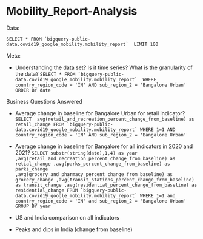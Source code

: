 # Mobility_Report-Analysis

Data:

``SELECT *
FROM `bigquery-public-data.covid19_google_mobility.mobility_report` 
LIMIT 100 ``

Meta:

* Understanding the data set? Is it time series? What is the granularity of the data?
``SELECT *
FROM `bigquery-public-data.covid19_google_mobility.mobility_report` 
WHERE country_region_code = 'IN'
AND sub_region_2 = 'Bangalore Urban'
ORDER BY date``

Business Questions Answered
* Average change in baseline for Bangalore Urban for retail indicator?
``SELECT 
avg(retail_and_recreation_percent_change_from_baseline) as retail_change
FROM `bigquery-public-data.covid19_google_mobility.mobility_report`
WHERE 1=1
    AND country_region_code = 'IN'
    AND sub_region_2 = 'Bangalore Urban'``
* Average change in baseline for Bangalore for all indicators in 2020 and 2021?
``SELECT substr(string(date),1,4) as year
,avg(retail_and_recreation_percent_change_from_baseline) as retial_change
,avg(parks_percent_change_from_baseline) as parks_change
,avg(grocery_and_pharmacy_percent_change_from_baseline) as grocery_change
,avg(transit_stations_percent_change_from_baseline) as transit_change
,avg(residential_percent_change_from_baseline) as residential_change
FROM `bigquery-public-data.covid19_google_mobility.mobility_report`
WHERE 1=1
    and country_region_code = 'IN'
    and sub_region_2 = 'Bangalore Urban'
GROUP BY year``
* US and India comparison on all indicators

* Peaks and dips in India (change from baseline)

